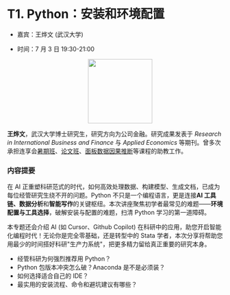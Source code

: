 # T1. Python：安装和环境配置

- 嘉宾：王烨文 (武汉大学) 
- 时间：7 月 3 日 19:30-21:00

    <p align="center">
            <img style="width: 150px" src="https://fig-lianxh.oss-cn-shenzhen.aliyuncs.com/pVnyJ0K.jpg">
    </p>

**王烨文**，武汉大学博士研究生，研究方向为公司金融。研究成果发表于 _Research in International Business and Finance_ 与 _Applied Economics_ 等期刊。曾多次承担连享会[暑期班](https://www.lianxh.cn/details/1604.html)、[论文班](https://www.lianxh.cn/details/1609.html)、[面板数据因果推断](https://www.lianxh.cn/details/1567.html)等课程的助教工作。

### 内容提要

在 AI 正重塑科研范式的时代，如何高效处理数据、构建模型、生成文档，已成为每位经管研究生绕不开的问题。Python 不只是一个编程语言，更是连接**AI 工具链、数据分析**和**智能写作**的关键枢纽。本次讲座聚焦初学者最常见的难题——**环境配置与工具选择**，破解安装与配置的难题，扫清 Python 学习的第一道障碍。

本专题还会介绍 AI (如 Cursor、Github Copilot) 在科研中的应用，助您开启智能化编程时代！无论你是完全零基础，还是转型中的 Stata 学者，本次分享将帮助您用最少的时间搭好科研"生产力系统"，把更多精力留给真正重要的研究本身。


- 经管科研为何强烈推荐用 Python？
- Python 包版本冲突怎么破？Anaconda 是不是必须装？
- 如何选择适合自己的 IDE？
- 最实用的安装流程、命令和避坑建议有哪些？



